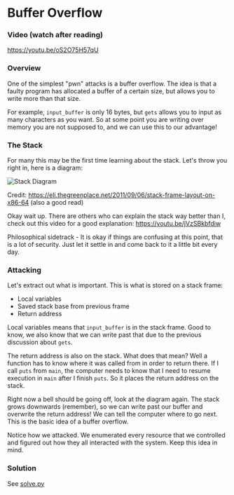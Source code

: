 # Buffer Overflow

### Video (watch after reading)

https://youtu.be/oS2O75H57qU

### Overview

One of the simplest "pwn" attacks is a buffer overflow. The idea is that a faulty program has allocated a buffer of a certain size, but allows you to write more than that size.

For example, `input_buffer` is only 16 bytes, but `gets` allows you to input as many characters as you want. So at some point you are writing over memory you are not supposed to, and we can use this to our advantage!

### The Stack

For many this may be the first time learning about the stack. Let's throw you right in, here is a diagram:

![Stack Diagram](https://eli.thegreenplace.net/images/2011/08/x64_frame_nonleaf.png)

Credit: https://eli.thegreenplace.net/2011/09/06/stack-frame-layout-on-x86-64 (also a good read)

Okay wait up. There are others who can explain the stack way better than I, check out this video for a good explanation: https://youtu.be/jVzSBkbfdiw

Philosophical sidetrack - It is okay if things are confusing at this point, that is a lot of security. Just let it settle in and come back to it a little bit every day.

### Attacking

Let's extract out what is important. This is what is stored on a stack frame:

- Local variables
- Saved stack base from previous frame
- Return address

Local variables means that `input_buffer` is in the stack frame. Good to know, we also know that we can write past that due to the previous discussion about `gets`.

The return address is also on the stack. What does that mean? Well a function has to know where it was called from in order to return there. If I call `puts` from `main`, the computer needs to know that I need to resume execution in `main` after I finish `puts`. So it places the return address on the stack.

Right now a bell should be going off, look at the diagram again. The stack grows downwards (remember), so we can write past our buffer and overwrite the return address! We can tell the computer where to go next. This is the basic idea of a buffer overflow.

Notice how we attacked. We enumerated every resource that we controlled and figured out how they all interacted with the system. Keep this idea in mind.

### Solution

See [solve.py](./solve.py)
